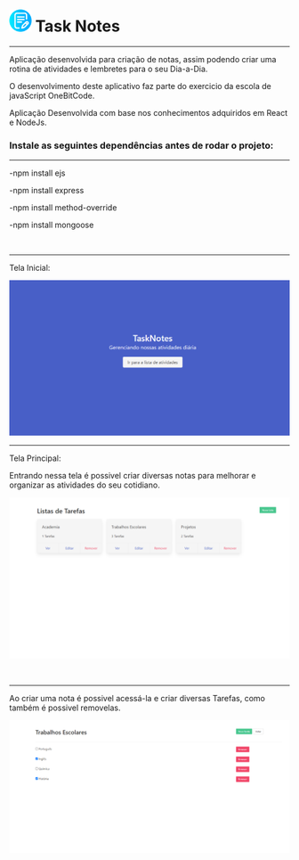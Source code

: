 # <img src="./img/escrita.png"  width="40"> Task Notes

<hr/>

Aplicação desenvolvida para criação de notas, assim podendo criar uma rotina de atividades e lembretes para o seu Dia-a-Dia.

O desenvolvimento deste aplicativo faz parte do exercicio da escola de javaScript OneBitCode.

Aplicação Desenvolvida com base nos conhecimentos adquiridos em React e NodeJs.


<h3>Instale as seguintes dependências antes de rodar o projeto:</h3>
<hr/>
<p>-npm install ejs </p>
<p>-npm install express</p>
<p>-npm install method-override</p>
<p>-npm install mongoose</p>
<br/>
<hr/>
Tela Inicial:

![Imagem Inicial](./img/screenOne.png)
<br/>
<hr/>
Tela Principal:
<p>Entrando nessa tela é possivel criar diversas notas para melhorar e organizar as atividades do seu cotidiano.</p>


![Imagem Secundaria](./img/screenTwo.png)

<br/>
<hr/>
<p>Ao criar uma nota é possivel acessá-la e criar diversas Tarefas, como também é possivel removelas.</p>

![Imagem terceira](./img/screenTree.png)